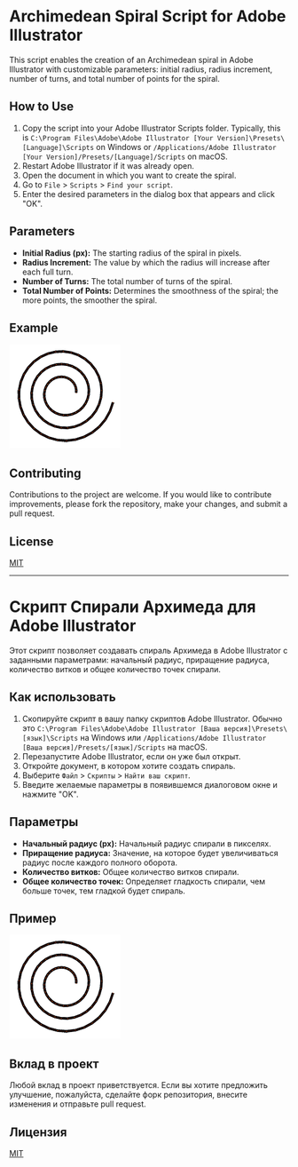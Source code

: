 # Archimedean Spiral Script for Adobe Illustrator

This script enables the creation of an Archimedean spiral in Adobe Illustrator with customizable parameters: initial radius, radius increment, number of turns, and total number of points for the spiral.

## How to Use

1. Copy the script into your Adobe Illustrator Scripts folder. Typically, this is `C:\Program Files\Adobe\Adobe Illustrator [Your Version]\Presets\[Language]\Scripts` on Windows or `/Applications/Adobe Illustrator [Your Version]/Presets/[Language]/Scripts` on macOS.
2. Restart Adobe Illustrator if it was already open.
3. Open the document in which you want to create the spiral.
4. Go to `File` > `Scripts` > `Find your script`.
5. Enter the desired parameters in the dialog box that appears and click "OK".

## Parameters

- **Initial Radius (px):** The starting radius of the spiral in pixels.
- **Radius Increment:** The value by which the radius will increase after each full turn.
- **Number of Turns:** The total number of turns of the spiral.
- **Total Number of Points:** Determines the smoothness of the spiral; the more points, the smoother the spiral.

## Example

![Example of Archimedean Spiral](https://github.com/alexice92/adobe-illustrator-spiral/raw/master/images/example-spiral-archimedes2.png)

## Contributing

Contributions to the project are welcome. If you would like to contribute improvements, please fork the repository, make your changes, and submit a pull request.

## License

[MIT](https://github.com/alexice92/adobe-illustrator-spiral/raw/master/LICENSE)


-------------------------------------------------------------------------------------------------------------------------------------------------------------------------------


# Скрипт Спирали Архимеда для Adobe Illustrator

Этот скрипт позволяет создавать спираль Архимеда в Adobe Illustrator с заданными параметрами: начальный радиус, приращение радиуса, количество витков и общее количество точек спирали.

## Как использовать

1. Скопируйте скрипт в вашу папку скриптов Adobe Illustrator. Обычно это `C:\Program Files\Adobe\Adobe Illustrator [Ваша версия]\Presets\[язык]\Scripts` на Windows или `/Applications/Adobe Illustrator [Ваша версия]/Presets/[язык]/Scripts` на macOS.
2. Перезапустите Adobe Illustrator, если он уже был открыт.
3. Откройте документ, в котором хотите создать спираль.
4. Выберите `Файл` > `Скрипты` > `Найти ваш скрипт`.
5. Введите желаемые параметры в появившемся диалоговом окне и нажмите "OK".

## Параметры

- **Начальный радиус (px):** Начальный радиус спирали в пикселях.
- **Приращение радиуса:** Значение, на которое будет увеличиваться радиус после каждого полного оборота.
- **Количество витков:** Общее количество витков спирали.
- **Общее количество точек:** Определяет гладкость спирали, чем больше точек, тем гладкой будет спираль.

## Пример

![Пример спирали Архимеда](https://github.com/alexice92/adobe-illustrator-spiral/raw/master/images/example-spiral-archimedes2.png)

## Вклад в проект

Любой вклад в проект приветствуется. Если вы хотите предложить улучшение, пожалуйста, сделайте форк репозитория, внесите изменения и отправьте pull request.

## Лицензия

[MIT](https://github.com/alexice92/adobe-illustrator-spiral/raw/master/LICENSE)
